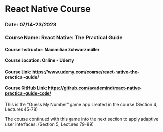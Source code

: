 # React Native Course
### Date: 07/14-23/2023

### Course Name: React Native: The Practical Guide
#### Course Instructor: Maximilian Schwarzmüller
#### Course Location: Online - Udemy
#### Course Link: https://www.udemy.com/course/react-native-the-practical-guide/
#### Course GitHub Link: https://github.com/academind/react-native-practical-guide-code/

This is the "Guess My Number" game app created in the course (Section 4, Lectures 45-78)

The course continued with this game into the next section to apply adaptive user interfaces. 
(Section 5, Lectures 79-89)
